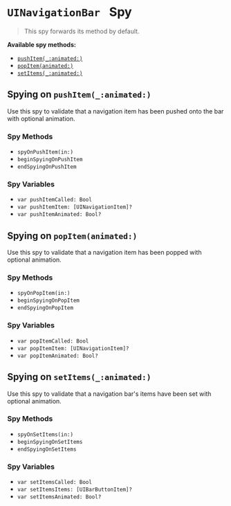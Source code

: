 `UINavigationBar ` Spy
======================

> This spy forwards its method by default.


**Available spy methods:**

* [`pushItem(_:animated:)`](#spying-on-pushItem_animated)
* [`popItem(animated:)`](#spying-on-popItemanimated)
* [`setItems(_:animated:)`](#spying-on-setItems_animated)


## Spying on `pushItem(_:animated:)`

Use this spy to validate that a navigation item has been pushed onto the bar with optional animation.

### Spy Methods

* `spyOnPushItem(in:)`
* `beginSpyingOnPushItem`
* `endSpyingOnPushItem`

### Spy Variables

* `var pushItemCalled: Bool`
* `var pushItemItem: [UINavigationItem]?`
* `var pushItemAnimated: Bool?`


## Spying on `popItem(animated:)`

Use this spy to validate that a navigation item has been popped with optional animation.

### Spy Methods

* `spyOnPopItem(in:)`
* `beginSpyingOnPopItem`
* `endSpyingOnPopItem`

### Spy Variables

* `var popItemCalled: Bool`
* `var popItemItem: [UINavigationItem]?`
* `var popItemAnimated: Bool?`


## Spying on `setItems(_:animated:)`

Use this spy to validate that a navigation bar's items have been set with optional animation.

### Spy Methods

* `spyOnSetItems(in:)`
* `beginSpyingOnSetItems`
* `endSpyingOnSetItems`

### Spy Variables

* `var setItemsCalled: Bool`
* `var setItemsItems: [UIBarButtonItem]?`
* `var setItemsAnimated: Bool?`
